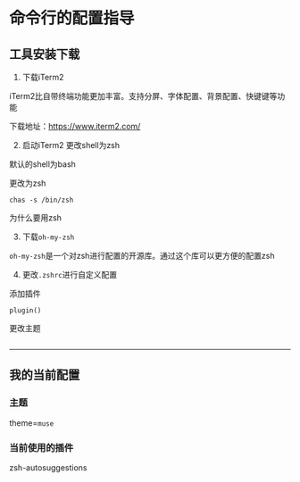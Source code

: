 
# 命令行的配置指导

## 工具安装下载

1. 下载iTerm2

iTerm2比自带终端功能更加丰富。支持分屏、字体配置、背景配置、快键键等功能

下载地址：https://www.iterm2.com/

2. 启动iTerm2 更改shell为zsh

默认的shell为bash

更改为zsh 

```
chas -s /bin/zsh
```

为什么要用zsh

3. 下载`oh-my-zsh`

`oh-my-zsh`是一个对zsh进行配置的开源库。通过这个库可以更方便的配置zsh

4. 更改`.zshrc`进行自定义配置

添加插件

```
plugin()
```

更改主题

```
```

***

## 我的当前配置

### 主题

theme=`muse`

### 当前使用的插件

zsh-autosuggestions
